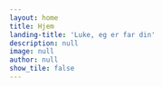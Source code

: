 ```yaml
---
layout: home
title: Hjem
landing-title: 'Luke, eg er far din'
description: null
image: null
author: null
show_tile: false
---
```



